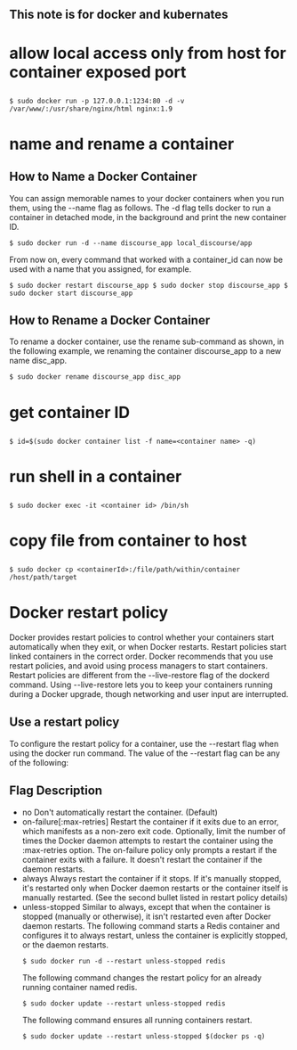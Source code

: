 ## This note is for docker and kubernates
##

# allow local access only from host for container exposed port<p>
`
$ sudo docker run -p 127.0.0.1:1234:80 -d -v /var/www/:/usr/share/nginx/html nginx:1.9
`<p>
# name and rename a container
## How to Name a Docker Container
You can assign memorable names to your docker containers when you run them, using the --name flag as follows. The -d flag tells docker to run a container in detached mode, in the background and print the new container ID.<p>
`
$ sudo docker run -d --name discourse_app local_discourse/app
`<p>
From now on, every command that worked with a container_id can now be used with a name that you assigned, for example.<p>
`
$ sudo docker restart discourse_app
$ sudo docker stop discourse_app
$ sudo docker start discourse_app
`<p>
## How to Rename a Docker Container
To rename a docker container, use the rename sub-command as shown, in the following example, we renaming the container discourse_app to a new name disc_app.<p>
`
$ sudo docker rename discourse_app disc_app
`<p>

# get container ID<p>
`
$ id=$(sudo docker container list -f name=<container name> -q)
`<p>

# run shell in a container<p>
`
$ sudo docker exec -it <container id> /bin/sh
`<p>

# copy file from container to host<p>
`
$ sudo docker cp <containerId>:/file/path/within/container /host/path/target
`<p>

# Docker restart policy
Docker provides restart policies to control whether your containers start automatically when they exit, or when Docker restarts. Restart policies start linked containers in the correct order. Docker recommends that you use restart policies, and avoid using process managers to start containers.
Restart policies are different from the --live-restore flag of the dockerd command. Using --live-restore lets you to keep your containers running during a Docker upgrade, though networking and user input are interrupted.
## Use a restart policy
To configure the restart policy for a container, use the --restart flag when using the docker run command. The value of the --restart flag can be any of the following:
## Flag	Description
* no	Don't automatically restart the container. (Default)
* on-failure[:max-retries]	Restart the container if it exits due to an error, which manifests as a non-zero exit code. Optionally, limit the number of times the Docker daemon attempts to restart the container using the :max-retries option. The on-failure policy only prompts a restart if the container exits with a failure. It doesn't restart the container if the daemon restarts.
* always	Always restart the container if it stops. If it's manually stopped, it's restarted only when Docker daemon restarts or the container itself is manually restarted. (See the second bullet listed in restart policy details)
* unless-stopped	Similar to always, except that when the container is stopped (manually or otherwise), it isn't restarted even after Docker daemon restarts.
The following command starts a Redis container and configures it to always restart, unless the container is explicitly stopped, or the daemon restarts.<p>
`
$ sudo docker run -d --restart unless-stopped redis
`<p>
The following command changes the restart policy for an already running container named redis.<p>
`
$ sudo docker update --restart unless-stopped redis
`<p>
The following command ensures all running containers restart.<p>
`
$ sudo docker update --restart unless-stopped $(docker ps -q)
`<p>
